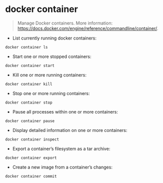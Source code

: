 # docker container

> Manage Docker containers.
> More information: <https://docs.docker.com/engine/reference/commandline/container/>.

- List currently running docker containers:

`docker container ls`

- Start one or more stopped containers:

`docker container start`

- Kill one or more running containers:

`docker container kill`

- Stop one or more running containers:

`docker container stop`

- Pause all processes within one or more containers:

`docker container pause`

- Display detailed information on one or more containers:

`docker container inspect`

- Export a container’s filesystem as a tar archive:

`docker container export`

- Create a new image from a container’s changes:

`docker container commit`
